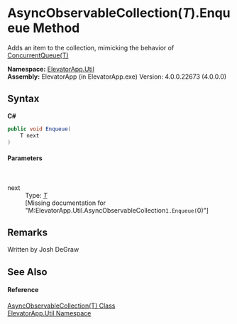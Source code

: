 # AsyncObservableCollection(*T*).Enqueue Method 
 

Adds an item to the collection, mimicking the behavior of <a href="http://msdn2.microsoft.com/en-us/library/dd267265" target="_blank">ConcurrentQueue(T)</a>

**Namespace:**&nbsp;<a href="N_ElevatorApp_Util">ElevatorApp.Util</a><br />**Assembly:**&nbsp;ElevatorApp (in ElevatorApp.exe) Version: 4.0.0.22673 (4.0.0.0)

## Syntax

**C#**<br />
``` C#
public void Enqueue(
	T next
)
```


#### Parameters
&nbsp;<dl><dt>next</dt><dd>Type: <a href="T_ElevatorApp_Util_AsyncObservableCollection_1">*T*</a><br />\[Missing <param name="next"/> documentation for "M:ElevatorApp.Util.AsyncObservableCollection`1.Enqueue(`0)"\]</dd></dl>

## Remarks
Written by Josh DeGraw

## See Also


#### Reference
<a href="T_ElevatorApp_Util_AsyncObservableCollection_1">AsyncObservableCollection(T) Class</a><br /><a href="N_ElevatorApp_Util">ElevatorApp.Util Namespace</a><br />